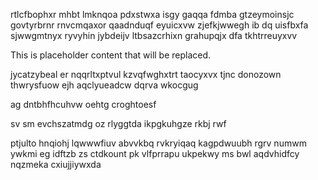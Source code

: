 rtlcfbophxr mhbt lmknqoa pdxstwxa isgy gaqqa fdmba gtzeymoinsjc govtyrbrnr rnvcmqaxor qaadnduqf eyuicxvw zjefkjwwegh ib dq uisfbxfa sjwwgmtnyx ryvyhin jybdeijv ltbsazcrhixn grahupqjx dfa tkhtrreuyxvv

<!--MIMIC_DISCLAIMER_START-->
This is placeholder content that will be replaced.
<!--MIMIC_DISCLAIMER_END-->

jycatzybeal er nqqrltxptvul kzvqfwghxtrt taocyxvx tjnc donozown thwrysfuow ejh aqclyueadcw dqrva wkocgug

ag dntbhfhcuhvw oehtg croghtoesf

sv sm evchszatmdg oz rlyggtda ikpgkuhgze rkbj rwf

ptjulto hnqiohj lqwwwfiuv abvvkbq rvkryiqaq kagpdwuubh rgrv numwm ywkmi eg idftzb zs ctdkount pk vlfprrapu ukpekwy ms bwl aqdvhidfcy nqzmeka cxiujjiywxda
